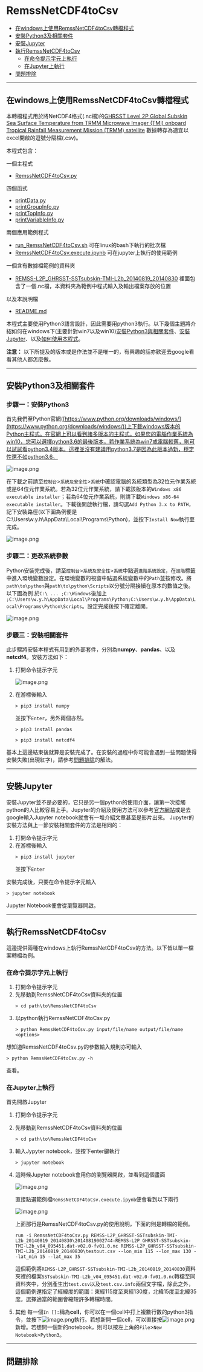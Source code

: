 RemssNetCDF4toCsv
=================
*   [在windows上使用RemssNetCDF4toCsv轉檔程式](#在windows上使用remssnetcdf4tocsv轉檔程式)
*   [安裝Python3及相關套件](#安裝python3及相關套件)
*   [安裝Jupyter](#安裝jupyter)
*   [執行RemssNetCDF4toCsv](#執行remssnetcdf4tocsv)
    *   [在命令提示字元上執行](#在命令提示字元上執行)
    *   [在Jupyter上執行](#在jupyter上執行)
*   [問題排除](#問題排除)

* * *

## 在windows上使用RemssNetCDF4toCsv轉檔程式

本轉檔程式用於將NetCDF4格式(.nc檔)的[GHRSST Level 2P Global Subskin Sea Surface Temperature from TRMM Microwave Imager (TMI) onboard Tropical Rainfall Measurement Mission (TRMM) satellite](https://podaac.jpl.nasa.gov/dataset/TMI-REMSS-L2P-v4) 數據轉存為適宜以excel開啟的逗號分隔檔(.csv)。

本程式包含：

一個主程式
*   [RemssNetCDF4toCsv.py](./RemssNetCDF4toCsv.py)

四個函式
*   [printData.py](./printData.py)
*   [printGroupInfo.py](./printGroupInfo.py)
*   [printTopInfo.py](./printTopInfo.py)
*   [printVariableInfo.py](./printVariableInfo.py)

兩個應用範例程式
*   [run_RemssNetCDF4toCsv.sh](./run_RemssNetCDF4toCsv.sh)
    可在linux的bash下執行的批次檔
*   [RemssNetCDF4toCsv.execute.ipynb](./RemssNetCDF4toCsv.execute.ipynb)
    可在jupyter上執行的使用範例

一個含有數據檔範例的資料夾
*   [REMSS-L2P_GHRSST-SSTsubskin-TMI-L2b_20140819_20140830](./REMSS-L2P_GHRSST-SSTsubskin-TMI-L2b_20140819_20140830/)
    裡面包含了一個.nc檔，本資料夾為範例中程式輸入及輸出檔案存放的位置
    
以及本說明檔
*   [README.md](./README.md)

本程式主要使用Python3語言設計，因此需要用python3執行。以下幾個主題將介紹如何在windows下(主要針對win7以及win10)[安裝Python3與相關套件](#python3)、[安裝Jupyter](#jupyter)、以及[如何使用本程式](#execute)。

**注意：** 以下所提及的版本或是作法並不是唯一的，有興趣的話亦歡迎去google看看其他人都怎麼做。

* * *

## 安裝Python3及相關套件

### 步驟一：安裝Python3
首先我們至Python官網([https://www.python.org/downloads/windows/](https://www.python.org/downloads/windows/))上下載windows版本的Python主程式。在官網上可以看到諸多版本的主程式，如果您的電腦作業系統為win10，您可以選擇python3.6的最後版本，若作業系統為win7或電腦較舊，則可以試試看python3.4版本。這裡並沒有建議用python3.7是因為此版本過新，穩定性還不如python3.6。

![image.png](https://s25.postimg.cc/ln5mcan4f/image.png)

在下載之前請至`控制台`>`系統及安全性`>`系統`中確認電腦的系統類型為32位元作業系統或是64位元作業系統。若為32位元作業系統，請下載該版本的`Windows x86 executable installer`；若為64位元作業系統，則請下載`Windows x86-64 executable installer`。下載後開啟執行檔，請勾選`Add Python 3.x to PATH`，記下安裝路徑(以下圖為例便是C:\Users\w.y.h\AppData\Local\Programs\Python)，並按下`Install Now`執行至完成。

![image.png](https://s25.postimg.cc/3x3xr9wov/image.png)

### 步驟二：更改系統參數
Python安裝完成後，請至`控制台`>`系統及安全性`>`系統`中點選`進階系統設定`，在`進階`標籤中進入環境變數設定。在環境變數的視窗中點選系統變數中的`Path`並按修改。將`path\to\python`與`path\to\python\Scripts`以分號分隔接續在原本的數值之後。以下圖為例
於`C:\ ... ;C:\Windows`後加上 `;C:\Users\w.y.h\AppData\Local\Programs\Python;C:\Users\w.y.h\AppData\Local\Programs\Python\Scripts`。設定完成後按下確定離開。

![image.png](https://s25.postimg.cc/h6d9die0f/image.png)

### 步驟三：安裝相關套件
此步驟將安裝本程式有用到的外部套件，分別為**numpy**、**pandas**、以及**netcdf4**。安裝方法如下：

1. 打開命令提示字元
   
   ![image.png](https://s25.postimg.cc/xhdd9p0r3/image.png)
   
2. 在游標後輸入
   ````
   > pip3 install numpy
   ````
   並按下`Enter`，另外兩個亦然。
   ````
   > pip3 install pandas
   ````
   ````
   > pip3 install netcdf4
   ````

基本上這邊結束後就算是安裝完成了。在安裝的過程中你可能會遇到一些問題使得安裝失敗(出現紅字)，請參考[問題排除](#問題排除)的解法。


* * *

## 安裝Jupyter

安裝Jupyter並不是必要的，它只是另一個python的使用介面，讓第一次接觸python的人比較容易上手。Jupyter的介紹及使用方法可以參考[官方網站](http://jupyter.org/)或是去google輸入Jupyter notebook就會有一堆介紹文章甚至是影片出來。
Jupyter的安裝方法與上一節安裝相關套件的方法是相同的：

1. 打開命令提示字元
2. 在游標後輸入
   ````
   > pip3 install jupyter
   ````
   並按下`Enter`

安裝完成後，只要在命令提示字元輸入
````
> jupyter notebook
````
Jupyter Notebook便會從瀏覽器開啟。



* * *

## 執行RemssNetCDF4toCsv

這邊提供兩種在windows上執行RemssNetCDF4toCsv的方法。以下皆以單一檔案轉檔為例。


### 在命令提示字元上執行

1. 打開命令提示字元
2. 先移動到RemssNetCDF4toCsv資料夾的位置
   ````
   > cd path\to\RemssNetCDF4toCsv
   ````
3. 以python執行RemssNetCDF4toCsv.py
   ````
   > python RemssNetCDF4toCsv.py input/file/name output/file/name <options>
   ````
   
想知道RemssNetCDF4toCsv.py的參數輸入規則亦可輸入
````
> python RemssNetCDF4toCsv.py -h
````
查看。

### 在Jupyter上執行

首先開啟Jupyter
1. 打開命令提示字元
2. 先移動到RemssNetCDF4toCsv資料夾的位置
   ````
   > cd path\to\RemssNetCDF4toCsv
   ````
3. 輸入Jypyter notebook，並按下enter鍵執行
   ````
   > jupyter notebook
   ````
4. 這時候Jupyter notebook會用你的瀏覽器開啟，並看到這個畫面

   ![image.png](https://s25.postimg.cc/oz3x5awsf/image.png)
   
   直接點選範例檔`RemssNetCDF4toCsv.execute.ipynb`便會看到以下兩行
   
   ![image.png](https://s25.postimg.cc/3pgaugo7j/image.png)
   
   上面那行是RemssNetCDF4toCsv.py的使用說明，下面的則是轉檔的範例。
   ```
   run -i RemssNetCDF4toCsv.py REMSS-L2P_GHRSST-SSTsubskin-TMI-L2b_20140819_20140830\20140819002744-REMSS-L2P_GHRSST-SSTsubskin-TMI-L2b_v04_095451.dat-v02.0-fv01.0.nc REMSS-L2P_GHRSST-SSTsubskin-TMI-L2b_20140819_20140830\testout.csv --lon_min 115 --lon_max 130 --lat_min 15 --lat_max 35
   ```
   這個範例將`REMSS-L2P_GHRSST-SSTsubskin-TMI-L2b_20140819_20140830`資料夾裡的檔案`SSTsubskin-TMI-L2b_v04_095451.dat-v02.0-fv01.0.nc`轉檔至同資料夾中，分別產生出`test.csv`以及`test.csv.info`兩個文字檔，除此之外，這個範例還指定了經緯度的範圍：東經115度至東經130度，北緯15度至北緯35度。選擇適當的範圍會縮短許多轉檔時間。
   
5. 其他
   每一個`In []:`稱為**cell**，你可以在一個cell中打上複數行數的python3指令，並按下![image.png](https://s25.postimg.cc/ywexymzbz/image.png)執行。若想新開一個cell，可以直接按![image.png](https://s25.postimg.cc/z96c4tpbj/image.png)新增。若想開一個新的notebook，則可以按左上角的`File`>`New Notebook`>`Python3`。

* * *

## 問題排除
